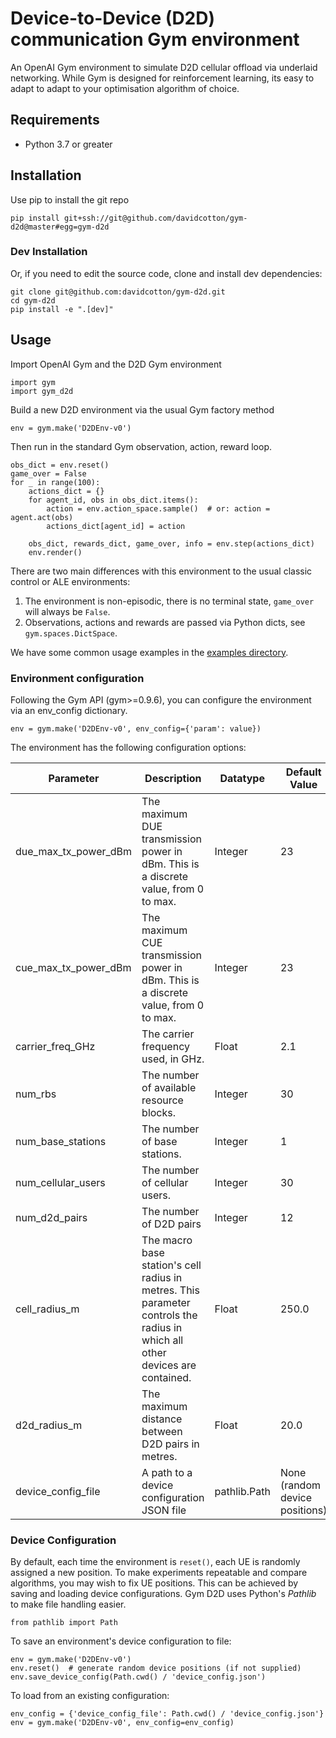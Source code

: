 # Device-to-Device (D2D) communication Gym environment
An OpenAI Gym environment to simulate D2D cellular offload via underlaid networking.
While Gym is designed for reinforcement learning, its easy to adapt to adapt to your optimisation algorithm of choice. 


## Requirements
- Python 3.7 or greater


## Installation
Use pip to install the git repo

    pip install git+ssh://git@github.com/davidcotton/gym-d2d@master#egg=gym-d2d

### Dev Installation
Or, if you need to edit the source code, clone and install dev dependencies:

    git clone git@github.com:davidcotton/gym-d2d.git
    cd gym-d2d
    pip install -e ".[dev]"


## Usage
Import OpenAI Gym and the D2D Gym environment

    import gym
    import gym_d2d

Build a new D2D environment via the usual Gym factory method

    env = gym.make('D2DEnv-v0')

Then run in the standard Gym observation, action, reward loop.

    obs_dict = env.reset()
    game_over = False
    for _ in range(100):
        actions_dict = {}
        for agent_id, obs in obs_dict.items():
            action = env.action_space.sample()  # or: action = agent.act(obs)
            actions_dict[agent_id] = action
    
        obs_dict, rewards_dict, game_over, info = env.step(actions_dict)
        env.render()

There are two main differences with this environment to the usual classic control or ALE environments:
1. The environment is non-episodic, there is no terminal state, `game_over` will always be `False`.
1. Observations, actions and rewards are passed via Python dicts, see `gym.spaces.DictSpace`.

We have some common usage examples in the [examples directory](examples).

### Environment configuration
Following the Gym API (gym>=0.9.6), you can configure the environment via an env_config dictionary.

    env = gym.make('D2DEnv-v0', env_config={'param': value})

The environment has the following configuration options:

| Parameter | Description | Datatype | Default Value |
|-----------|-------------|----------|---------------|
| due_max_tx_power_dBm | The maximum DUE transmission power in dBm. This is a discrete value, from 0 to max. | Integer | 23 |
| cue_max_tx_power_dBm | The maximum CUE transmission power in dBm. This is a discrete value, from 0 to max. | Integer | 23 |
| carrier_freq_GHz | The carrier frequency used, in GHz. | Float | 2.1 |
| num_rbs | The number of available resource blocks. | Integer | 30 |
| num_base_stations| The number of base stations. | Integer | 1 |
| num_cellular_users | The number of cellular users. | Integer| 30 |
| num_d2d_pairs | The number of D2D pairs | Integer | 12 |
| cell_radius_m | The macro base station's cell radius in metres. This parameter controls the radius in which all other devices are contained. | Float | 250.0 |
| d2d_radius_m  | The maximum distance between D2D pairs in metres. | Float| 20.0 |
| device_config_file | A path to a device configuration JSON file | pathlib.Path | None (random device positions) |

### Device Configuration
By default, each time the environment is `reset()`, each UE is randomly assigned a new position. 
To make experiments repeatable and compare algorithms, you may wish to fix UE positions.
This can be achieved by saving and loading device configurations.
Gym D2D uses Python's _Pathlib_ to make file handling easier.

    from pathlib import Path

To save an environment's device configuration to file:

    env = gym.make('D2DEnv-v0')
    env.reset()  # generate random device positions (if not supplied)
    env.save_device_config(Path.cwd() / 'device_config.json')

To load from an existing configuration:

    env_config = {'device_config_file': Path.cwd() / 'device_config.json'}
    env = gym.make('D2DEnv-v0', env_config=env_config)


